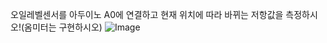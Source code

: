 오일레벨센서를 아두이노 A0에 연결하고 현재 위치에 따라 바뀌는 저항값을 측정하시오!(옴미터는 구현하시오)
![Image](https://github.com/user-attachments/assets/581163f8-cd63-4363-a943-58b752257e40)
